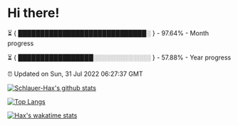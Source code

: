 # Hi there!

⏳ { █████████████████████████████░ } - 97.64% - Month progress

⏳ { █████████████████░░░░░░░░░░░░░ } - 57.88% - Year progress

⏰ Updated on Sun, 31 Jul 2022 06:27:37 GMT


[![Schlauer-Hax's github stats](https://github-readme-stats.vercel.app/api?username=Schlauer-Hax&show_icons=true&theme=dark&count_private=true)](https://github.com/Schlauer-Hax)


[![Top Langs](https://github-readme-stats.vercel.app/api/top-langs/?username=Schlauer-Hax&layout=compact&theme=dark)](https://github.com/Schlauer-Hax?tab=repositories)


[![Hax's wakatime stats](https://github-readme-stats.vercel.app/api/wakatime?username=Hax&theme=dark)](https://wakatime.com/@Hax)

